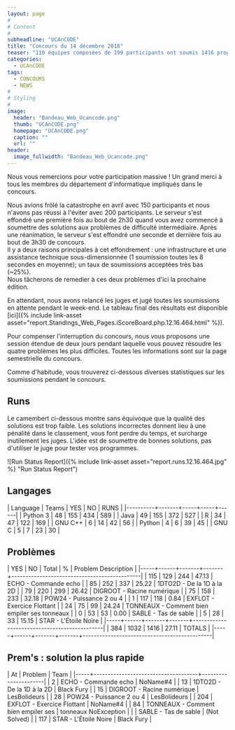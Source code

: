 ```yaml
---
layout: page
#
# Content
#
subheadline: "UCAnCODE"
title: "Concours du 14 décembre 2018"
teaser: "110 équipes composées de 199 participants ont soumis 1416 programmes pour résoudre les 8 problèmes proposés."
categories:
  - UCAnCODE
tags:
  - CONCOURS
  - NEWS
#
# Styling
#
image:
  header: "Bandeau_Web_Ucancode.png"
  thumb: "UCAnCODE.png"
  homepage: "UCAnCODE.png"
  caption: ""
  url: ""
header:
  image_fullwidth: "Bandeau_Web_Ucancode.png"
---
```


Nous vous remercions pour votre participation massive !
Un grand merci à tous les membres du département d'informatique impliqués dans le concours.  

Nous avions frôlé la catastrophe en avril avec 150 participants et nous n'avons pas réussi à l'éviter avec 200 participants.
Le serveur s'est effondré une première fois au bout de 2h30 quand vous avez commencé à soumettre des solutions aux problèmes de difficulté intermédiaire.
Après une réanimation, le serveur s'est effondré une seconde et dernière fois au bout de 3h30 de concours.  
Il y a deux raisons principales à cet effondrement : une infrastructure et une assistance technique sous-dimensionnée (1 soumission toutes les 8 secondes en moyenne); un taux de soumissions acceptées très bas (~25%).  
Nous tâcherons de remedier à ces deux problèmes d'ici la prochaine édition. 

En attendant, nous avons relancé les juges et jugé toutes les soumissions en attente pendant le week-end. 
Le tableau final des résultats est disponible [ici]({% include link-asset asset="report.Standings_Web_Pages.iScoreBoard.php.12.16.464.html" %}).

Pour compenser l'interruption du concours, nous vous proposons une session étendue de deux jours pendant laquelle vous pouvez résoudre les quatre problèmes les plus difficiles.
Toutes les informations sont sur la page semestrielle du concours.

Comme d'habitude, vous trouverez ci-dessous diverses statistiques sur les soumissions pendant le concours.

## Runs ##

Le camembert ci-dessous montre sans équivoque que la qualité des solutions est trop faible.
Les solutions incorrectes donnent lieu à une pénalité dans le classement, vous font perdre du temps, et surcharge inutilement les juges. L'idée est de soumettre de bonnes solutions, pas d'utiliser le juge pour tester vos programmes. 

![Run Status Report]({% include link-asset asset="report.runs.12.16.464.jpg" %} "Run Status Report")

## Langages ##

   | Language | Teams | YES |  NO | RUNS |
   |----------+-------+-----+-----+------|
   | Python 3 |    48 | 155 | 434 |  589 |
   | Java     |    49 | 155 | 372 |  527 |
   | R        |    34 |  47 | 122 |  169 |
   | GNU C++  |     6 |  14 |  42 |   56 |
   | Python   |     4 |   6 |  39 |   45 |
   | GNU C    |     5 |   7 |  23 |   30 |


## Problèmes ##

| YES |   NO | Total |     % | Problem Description                          |
|-----+------+-------+-------+----------------------------------------------|
| 115 |  129 |   244 | 47.13 | ECHO - Commande echo                         |
|  85 |  252 |   337 | 25.22 | 1DTO2D - De la 1D à la 2D                    |
|  79 |  220 |   299 | 26.42 | DIGROOT - Racine numérique                   |
|  75 |  158 |   233 | 32.18 | POW24 - Puissance 2 ou 4                     |
|   1 |  117 |   118 |  0.84 | EXFLOT - Exercice Flottant                   |
|  24 |   75 |    99 | 24.24 | TONNEAUX - Comment bien empiler ses tonneaux |
|   0 |   53 |    53 |  0.00 | SABLE - Tas de sable                         |
|   5 |   28 |    33 | 15.15 | STAR - L'Étoile Noire                        |
|-----+------+-------+-------+----------------------------------------------|
| 384 | 1032 |  1416 | 27.11 | TOTALS                                       |
|-----+------+-------+-------+----------------------------------------------|

## Prem's : solution la plus rapide ##

|  At | Problem                             | Team                 |
|-----+-------------------------------------+----------------------|
|   2 | ECHO - Commande echo                | NoName#4             |
|  13 | 1DTO2D - De la 1D à la 2D           | Black Fury           |
|  15 | DIGROOT - Racine numérique          | LesBolideurs         |
|  28 | POW24 - Puissance 2 ou 4            | LesBolideurs         |
| 204 | EXFLOT - Exercice Flottant          | NoName#4             |
|  84 | TONNEAUX - Comment bien empiler ses | tonneaux NoException |
|     | SABLE - Tas de sable                | (Not Solved)         |
| 117 | STAR - L'Étoile Noire               | Black Fury           |





